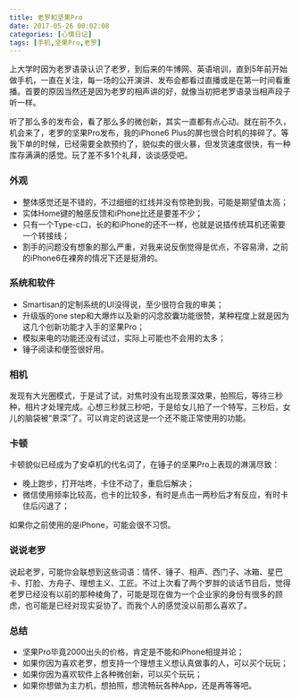 ```yaml
---
title: 老罗和坚果Pro
date: 2017-05-26 00:02:08
categories: [心情日记]
tags: [手机,坚果Pro,老罗]
---
```


上大学时因为老罗语录认识了老罗，到后来的牛博网、英语培训，直到5年前开始做手机，一直在关注，每一场的公开演讲、发布会都看过直播或是在第一时间看重播。首要的原因当然还是因为老罗的相声讲的好，就像当初把老罗语录当相声段子听一样。

听了那么多的发布会，看了那么多的微创新，其实一直都有点心动。就在前不久，机会来了，老罗的坚果Pro发布，我的iPhone6 Plus的屏也很合时机的摔碎了。等我下单的时候，已经需要全款预约了，貌似卖的很火暴，但发货速度很快，有一种库存满满的感觉。玩了差不多1个礼拜，谈谈感受吧。
<!--more-->
### 外观

* 整体感觉还是不错的，不过细细的红线并没有惊艳到我，可能是期望值太高；
* 实体Home键的触感反馈和iPhone比还是要差不少；
* 只有一个Type-c口，长的和iPhone的还不一样，也就是说插传统耳机还需要一个转接线；
* 割手的问题没有想象的那么严重，对我来说反倒觉得是优点，不容易滑，之前的iPhone6在裸奔的情况下还是挺滑的。

### 系统和软件

* Smartisan的定制系统的UI没得说，至少很符合我的审美；
* 升级版的one step和大爆炸以及新的闪念胶囊功能很赞，某种程度上就是因为这几个创新功能才入手的坚果Pro；
* 模拟来电的功能还没有试过，实际上可能也不会用的太多；
* 锤子阅读和便签很好用。

### 相机

发现有大光圈模式，于是试了试，对焦时没有出现景深效果，拍照后，等待三秒种，相片才处理完成。心想三秒就三秒吧，于是给女儿拍了一个特写，三秒后，女儿的脑袋被“景深”了。可以肯定的说这是一个还不能正常使用的功能。

### 卡顿

卡顿貌似已经成为了安卓机的代名词了，在锤子的坚果Pro上表现的淋漓尽致：

* 晚上跑步，打开咕咚，卡住不动了，重启后解决；
* 微信使用频率比较高，也卡的比较多，有时是点击一两秒后才有反应，有时卡住后闪退了；

如果你之前使用的是iPhone，可能会很不习惯。

### 说说老罗

说起老罗，可能你会联想到这些词语：情怀、锤子、相声、西门子、冰箱、星巴卡、打脸、方舟子、理想主义、工匠。不过上次看了两个罗胖的谈话节目后，觉得老罗已经没有以前的那种棱角了，可能是现在做为一个企业家的身份有很多的顾虑，也可能是已经对现实妥协了。而我个人的感觉没以前那么喜欢了。

### 总结

* 坚果Pro毕竟2000出头的价格，肯定是不能和iPhone相提并论；
* 如果你因为喜欢老罗，想支持一个理想主义想认真做事的人，可以买个玩玩；
* 如果你因为喜欢软件上各种微创新，可以买个玩玩；
* 如果你想做为主力机，想拍照，想流畅玩各种App，还是再等等吧。


